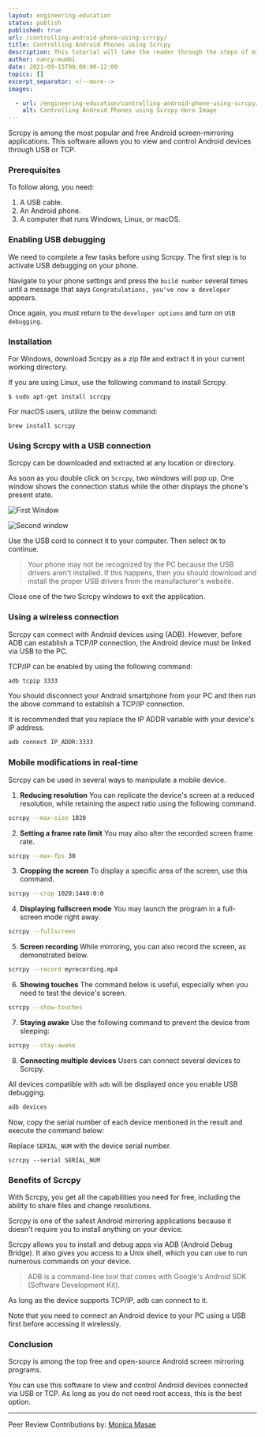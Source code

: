 ```yaml
---
layout: engineering-education
status: publish
published: true
url: /controlling-android-phone-using-scrcpy/
title: Controlling Android Phones using Scrcpy
description: This tutorial will take the reader through the steps of mirroring and controlling Android phones using Scrcpy.
author: nancy-mumbi
date: 2021-09-15T00:00:00-12:00
topics: []
excerpt_separator: <!--more-->
images:

  - url: /engineering-education/controlling-android-phone-using-scrcpy/hero.png
    alt: Controlling Android Phones using Scrcpy Hero Image
---
```

Scrcpy is among the most popular and free Android screen-mirroring applications. This software allows you to view and control Android devices through USB or TCP.
<!--more-->
### Prerequisites
To follow along, you need:
1. A USB cable.
2. An Android phone.
4. A computer that runs Windows, Linux, or macOS.

### Enabling USB debugging
We need to complete a few tasks before using Scrcpy. The first step is to activate USB debugging on your phone.

Navigate to your phone settings and press the `build number` several times until a message that says `Congratulations, you've now a developer` appears.

Once again, you must return to the `developer options` and turn on `USB debugging`.

### Installation
For Windows, download Scrcpy as a zip file and extract it in your current working directory.

If you are using Linux, use the following command to install Scrcpy.

```
$ sudo apt-get install scrcpy
```

For macOS users, utilize the below command:

```
brew install scrcpy
```

### Using Scrcpy with a USB connection
Scrcpy can be downloaded and extracted at any location or directory.

As soon as you double click on `Scrcpy`, two windows will pop up. One window shows the connection status while the other displays the phone's present state.

![First Window](/engineering-education/controlling-android-phone-using-scrcpy/image1.png)

![Second window](/engineering-education/controlling-android-phone-using-scrcpy/image2.png)

Use the USB cord to connect it to your computer. Then select `OK` to continue.

> Your phone may not be recognized by the PC because the USB drivers aren't installed. If this happens, then you should download and install the proper USB drivers from the manufacturer's website.

Close one of the two Scrcpy windows to exit the application.

### Using a wireless connection
Scrcpy can connect with Android devices using (ADB). However, before ADB can establish a TCP/IP connection, the Android device must be linked via USB to the PC.

TCP/IP can be enabled by using the following command:

```bash
adb tcpip 3333
```
You should disconnect your Android smartphone from your PC and then run the above command to establish a TCP/IP connection.

It is recommended that you replace the IP ADDR variable with your device's IP address.

```bash
adb connect IP_ADDR:3333
```

### Mobile modifications in real-time
Scrcpy can be used in several ways to manipulate a mobile device.

1. **Reducing resolution**
You can replicate the device's screen at a reduced resolution, while retaining the aspect ratio using the following command.

```BASH
scrcpy --max-size 1020
```

2. **Setting a frame rate limit**
You may also alter the recorded screen frame rate.

```bash
scrcpy --max-fps 30
```

3. **Cropping the screen**
To display a specific area of the screen, use this command.

```bash
scrcpy --crop 1020:1440:0:0
```

4. **Displaying fullscreen mode**
You may launch the program in a full-screen mode right away.

```bash
scrcpy --fullscreen
```

5. **Screen recording**
While mirroring, you can also record the screen, as demonstrated below.

```bash
scrcpy --record myrecording.mp4
```

6. **Showing touches**
The command below is useful, especially when you need to test the device's screen.

```bash
scrcpy --show-touches
```

7. **Staying awake**
Use the following command to prevent the device from sleeping:

```bash
scrcpy --stay-awake
```

8. **Connecting multiple devices**
Users can connect several devices to Scrcpy.

All devices compatible with `adb` will be displayed once you enable USB debugging.

```bash
adb devices
```

Now, copy the serial number of each device mentioned in the result and execute the command below:

Replace `SERIAL_NUM` with the device serial number.

```
scrcpy --serial SERIAL_NUM
```
### Benefits of Scrcpy
With Scrcpy, you get all the capabilities you need for free, including the ability to share files and change resolutions. 

Scrcpy is one of the safest Android mirroring applications because it doesn't require you to install anything on your device.

Scrcpy allows you to install and debug apps via ADB (Android Debug Bridge). It also gives you access to a Unix shell, which you can use to run numerous commands on your device. 

> ADB is a command-line tool that comes with Google's Android SDK (Software Development Kit).

As long as the device supports TCP/IP, adb can connect to it. 

Note that you need to connect an Android device to your PC using a USB first before accessing it wirelessly. 

### Conclusion
Scrcpy is among the top free and open-source Android screen mirroring programs.

You can use this software to view and control Android devices connected via USB or TCP. As long as you do not need root access, this is the best option.

---
Peer Review Contributions by: [Monica Masae](/engineering-education/authors/monica-masae/)
